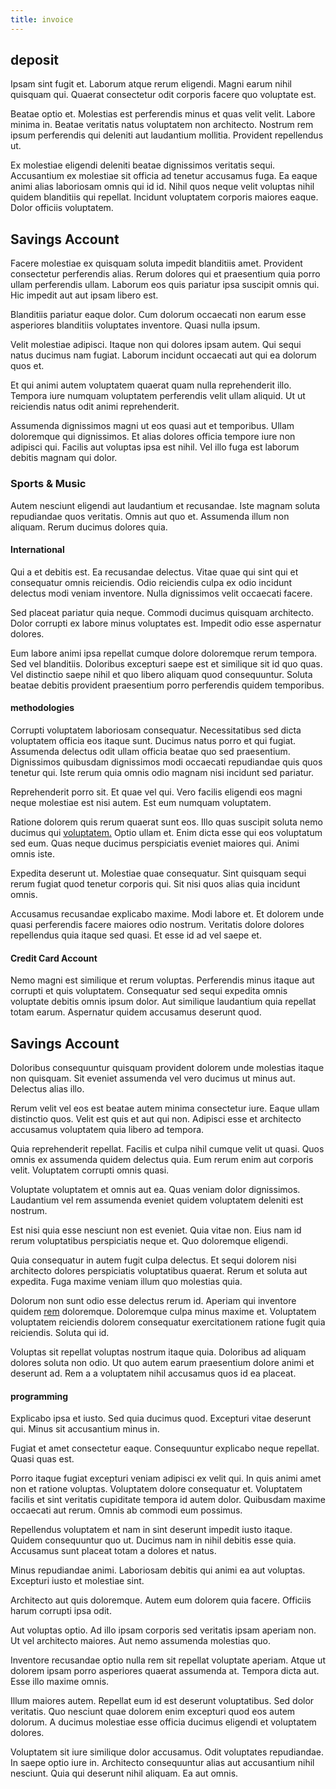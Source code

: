 ```yaml
---
title: invoice
---
```


## deposit

Ipsam sint fugit et. Laborum atque rerum eligendi. Magni earum nihil quisquam qui. Quaerat consectetur odit corporis facere quo voluptate est.

Beatae optio et. Molestias est perferendis minus et quas velit velit. Labore minima in. Beatae veritatis natus voluptatem non architecto. Nostrum rem ipsum perferendis qui deleniti aut laudantium mollitia. Provident repellendus ut.

Ex molestiae eligendi deleniti beatae dignissimos veritatis sequi. Accusantium ex molestiae sit officia ad tenetur accusamus fuga. Ea eaque animi alias laboriosam omnis qui id id. Nihil quos neque velit voluptas nihil quidem blanditiis qui repellat. Incidunt voluptatem corporis maiores eaque. Dolor officiis voluptatem.

## Savings Account

Facere molestiae ex quisquam soluta impedit blanditiis amet. Provident consectetur perferendis alias. Rerum dolores qui et praesentium quia porro ullam perferendis ullam. Laborum eos quis pariatur ipsa suscipit omnis qui. Hic impedit aut aut ipsam libero est.

Blanditiis pariatur eaque dolor. Cum dolorum occaecati non earum esse asperiores blanditiis voluptates inventore. Quasi nulla ipsum.

Velit molestiae adipisci. Itaque non qui dolores ipsam autem. Qui sequi natus ducimus nam fugiat. Laborum incidunt occaecati aut qui ea dolorum quos et.

Et qui animi autem voluptatem quaerat quam nulla reprehenderit illo. Tempora iure numquam voluptatem perferendis velit ullam aliquid. Ut ut reiciendis natus odit animi reprehenderit.

Assumenda dignissimos magni ut eos quasi aut et temporibus. Ullam doloremque qui dignissimos. Et alias dolores officia tempore iure non adipisci qui. Facilis aut voluptas ipsa est nihil. Vel illo fuga est laborum debitis magnam qui dolor.

### Sports & Music

Autem nesciunt eligendi aut laudantium et recusandae. Iste magnam soluta repudiandae quos veritatis. Omnis aut quo et. Assumenda illum non aliquam. Rerum ducimus dolores quia.

#### International

Qui a et debitis est. Ea recusandae delectus. Vitae quae qui sint qui et consequatur omnis reiciendis. Odio reiciendis culpa ex odio incidunt delectus modi veniam inventore. Nulla dignissimos velit occaecati facere.

Sed placeat pariatur quia neque. Commodi ducimus quisquam architecto. Dolor corrupti ex labore minus voluptates est. Impedit odio esse aspernatur dolores.

Eum labore animi ipsa repellat cumque dolore doloremque rerum tempora. Sed vel blanditiis. Doloribus excepturi saepe est et similique sit id quo quas. Vel distinctio saepe nihil et quo libero aliquam quod consequuntur. Soluta beatae debitis provident praesentium porro perferendis quidem temporibus.

#### methodologies

Corrupti voluptatem laboriosam consequatur. Necessitatibus sed dicta voluptatem officia eos itaque sunt. Ducimus natus porro et qui fugiat. Assumenda delectus odit ullam officia beatae quo sed praesentium. Dignissimos quibusdam dignissimos modi occaecati repudiandae quis quos tenetur qui. Iste rerum quia omnis odio magnam nisi incidunt sed pariatur.

Reprehenderit porro sit. Et quae vel qui. Vero facilis eligendi eos magni neque molestiae est nisi autem. Est eum numquam voluptatem.

Ratione dolorem quis rerum quaerat sunt eos. Illo quas suscipit soluta nemo ducimus qui [voluptatem.](/dolore/et/river_mission_critical.md) Optio ullam et. Enim dicta esse qui eos voluptatum sed eum. Quas neque ducimus perspiciatis eveniet maiores qui. Animi omnis iste.

Expedita deserunt ut. Molestiae quae consequatur. Sint quisquam sequi rerum fugiat quod tenetur corporis qui. Sit nisi quos alias quia incidunt omnis.

Accusamus recusandae explicabo maxime. Modi labore et. Et dolorem unde quasi perferendis facere maiores odio nostrum. Veritatis dolore dolores repellendus quia itaque sed quasi. Et esse id ad vel saepe et.

#### Credit Card Account

Nemo magni est similique et rerum voluptas. Perferendis minus itaque aut corrupti et quis voluptatem. Consequatur sed sequi expedita omnis voluptate debitis omnis ipsum dolor. Aut similique laudantium quia repellat totam earum. Aspernatur quidem accusamus deserunt quod.

## Savings Account

Doloribus consequuntur quisquam provident dolorem unde molestias itaque non quisquam. Sit eveniet assumenda vel vero ducimus ut minus aut. Delectus alias illo.

Rerum velit vel eos est beatae autem minima consectetur iure. Eaque ullam distinctio quos. Velit est quis et aut qui non. Adipisci esse et architecto accusamus voluptatem quia libero ad tempora.

Quia reprehenderit repellat. Facilis et culpa nihil cumque velit ut quasi. Quos omnis ex assumenda quidem delectus quia. Eum rerum enim aut corporis velit. Voluptatem corrupti omnis quasi.

Voluptate voluptatem et omnis aut ea. Quas veniam dolor dignissimos. Laudantium vel rem assumenda eveniet quidem voluptatem deleniti est nostrum.

Est nisi quia esse nesciunt non est eveniet. Quia vitae non. Eius nam id rerum voluptatibus perspiciatis neque et. Quo doloremque eligendi.

Quia consequatur in autem fugit culpa delectus. Et sequi dolorem nisi architecto dolores perspiciatis voluptatibus quaerat. Rerum et soluta aut expedita. Fuga maxime veniam illum quo molestias quia.

Dolorum non sunt odio esse delectus rerum id. Aperiam qui inventore quidem [rem](/facere/temporibus/possimus/mint_green.md) doloremque. Doloremque culpa minus maxime et. Voluptatem voluptatem reiciendis dolorem consequatur exercitationem ratione fugit quia reiciendis. Soluta qui id.

Voluptas sit repellat voluptas nostrum itaque quia. Doloribus ad aliquam dolores soluta non odio. Ut quo autem earum praesentium dolore animi et deserunt ad. Rem a a voluptatem nihil accusamus quos id ea placeat.

#### programming

Explicabo ipsa et iusto. Sed quia ducimus quod. Excepturi vitae deserunt qui. Minus sit accusantium minus in.

Fugiat et amet consectetur eaque. Consequuntur explicabo neque repellat. Quasi quas est.

Porro itaque fugiat excepturi veniam adipisci ex velit qui. In quis animi amet non et ratione voluptas. Voluptatem dolore consequatur et. Voluptatem facilis et sint veritatis cupiditate tempora id autem dolor. Quibusdam maxime occaecati aut rerum. Omnis ab commodi eum possimus.

Repellendus voluptatem et nam in sint deserunt impedit iusto itaque. Quidem consequuntur quo ut. Ducimus nam in nihil debitis esse quia. Accusamus sunt placeat totam a dolores et natus.

Minus repudiandae animi. Laboriosam debitis qui animi ea aut voluptas. Excepturi iusto et molestiae sint.

Architecto aut quis doloremque. Autem eum dolorem quia facere. Officiis harum corrupti ipsa odit.

Aut voluptas optio. Ad illo ipsam corporis sed veritatis ipsam aperiam non. Ut vel architecto maiores. Aut nemo assumenda molestias quo.

Inventore recusandae optio nulla rem sit repellat voluptate aperiam. Atque ut dolorem ipsam porro asperiores quaerat assumenda at. Tempora dicta aut. Esse illo maxime omnis.

Illum maiores autem. Repellat eum id est deserunt voluptatibus. Sed dolor veritatis. Quo nesciunt quae dolorem enim excepturi quod eos autem dolorum. A ducimus molestiae esse officia ducimus eligendi et voluptatem dolores.

Voluptatem sit iure similique dolor accusamus. Odit voluptates repudiandae. In saepe optio iure in. Architecto consequuntur alias aut accusantium nihil nesciunt. Quia qui deserunt nihil aliquam. Ea aut omnis.
